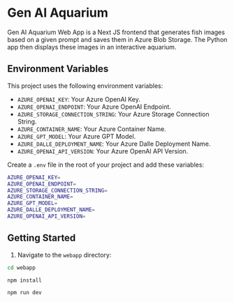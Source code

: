 # Gen AI Aquarium

Gen AI Aquarium Web App is a Next JS frontend that generates fish images based on a given prompt and saves them in Azure Blob Storage. The Python app then displays these images in an interactive aquarium.

## Environment Variables

This project uses the following environment variables:

- `AZURE_OPENAI_KEY`: Your Azure OpenAI Key.
- `AZURE_OPENAI_ENDPOINT`: Your Azure OpenAI Endpoint.
- `AZURE_STORAGE_CONNECTION_STRING`: Your Azure Storage Connection String.
- `AZURE_CONTAINER_NAME`: Your Azure Container Name.
- `AZURE_GPT_MODEL`: Your Azure GPT Model.
- `AZURE_DALLE_DEPLOYMENT_NAME`: Your Azure Dalle Deployment Name.
- `AZURE_OPENAI_API_VERSION`: Your Azure OpenAI API Version.

Create a `.env` file in the root of your project and add these variables:

```bash
AZURE_OPENAI_KEY=
AZURE_OPENAI_ENDPOINT=
AZURE_STORAGE_CONNECTION_STRING=
AZURE_CONTAINER_NAME=
AZURE_GPT_MODEL=
AZURE_DALLE_DEPLOYMENT_NAME=
AZURE_OPENAI_API_VERSION=
```

## Getting Started

1. Navigate to the `webapp` directory:

```bash
cd webapp
```

```bash
npm install
```

```bash
npm run dev
```
